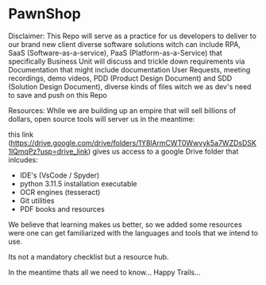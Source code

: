 # PawnShop

Disclaimer: 
This Repo will serve as a practice for us developers to deliver to our brand new client diverse software solutions witch can include RPA, SaaS (Software-as-a-service), PaaS (Platform-as-a-Service) that specifically Business Unit will discuss and trickle down requirements via Documentation that might include documentation User Requests, meeting recordings, demo videos, PDD (Product Design Document) and SDD (Solution Design Document), diverse kinds of files witch we as dev's need to save and push on this Repo

Resources: 
While we are building up an empire that will sell billions of dollars, open source tools will server us in the meantime: 

this link (https://drive.google.com/drive/folders/1Y8lArmCWT0Wwvyk5a7WZDsDSK1lQmqPz?usp=drive_link) gives us access to a google Drive folder that inlcudes:

* IDE's (VsCode / Spyder)
* python 3.11.5 installation executable
* OCR engines (tesseract)
* Git utilities
* PDF books and resources 
  
We believe that learning makes us better, so we added some resources were one can get familiarized with the languages and tools that we intend to use. 

Its not a mandatory checklist but a resource hub. 

In the meantime thats all we need to know... Happy Trails... 

